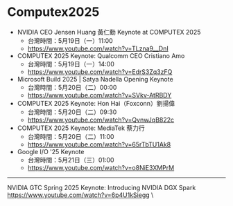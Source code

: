 # Computex2025

* NVIDIA CEO Jensen Huang 黃仁勳 Keynote at COMPUTEX 2025
    * 台灣時間：5月19日（一）11:00
    * https://www.youtube.com/watch?v=TLzna9__DnI
* COMPUTEX 2025 Keynote: Qualcomm CEO Cristiano Amo
    * 台灣時間：5月19日（一）14:00
    * https://www.youtube.com/watch?v=EdrS3Zq3zFQ
* Microsoft Build 2025 | Satya Nadella Opening Keynote
    * 台灣時間：5月20日（二）00:00
    * https://www.youtube.com/watch?v=SVkv-AtRBDY
* COMPUTEX 2025 Keynote: Hon Hai（Foxconn）劉揚偉
    * 台灣時間：5月20日（二）09:30
    * https://www.youtube.com/watch?v=QvnwJqB822c
* COMPUTEX 2025 Keynote: MediaTek 蔡力行
    * 台灣時間：5月20日（二）11:00
    * https://www.youtube.com/watch?v=65rTbTU1Ak8
* Google I/O '25 Keynote
    * 台灣時間：5月21日（三）01:00
    * https://www.youtube.com/watch?v=o8NiE3XMPrM


----



NVIDIA GTC Spring 2025 Keynote: Introducing NVIDIA DGX Spark \
https://www.youtube.com/watch?v=6p4U1kSiegg \
